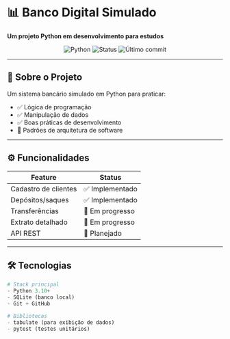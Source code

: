 # 📊 Banco Digital Simulado  

**Um projeto Python em desenvolvimento para estudos**  

<div align="center">  
  <img src="https://img.shields.io/badge/Python-3776AB?style=for-the-badge&logo=python&logoColor=white" alt="Python">  
  <img src="https://img.shields.io/badge/Status-Em%20Desenvolvimento-yellow" alt="Status">  
  <img src="https://img.shields.io/github/last-commit/lukspbs/banco?color=blue" alt="Último commit">
</div>  

---

## 🚀 Sobre o Projeto  
Um sistema bancário simulado em Python para praticar:  
- ✅ Lógica de programação  
- ✅ Manipulação de dados  
- ✅ Boas práticas de desenvolvimento  
- 🚧 Padrões de arquitetura de software  

---

## ⚙️ Funcionalidades  

| Feature                      | Status         |  
|------------------------------|----------------|  
| Cadastro de clientes         | ✅ Implementado |  
| Depósitos/saques            | ✅ Implementado |  
| Transferências              | 🚧 Em progresso |  
| Extrato detalhado           | 🚧 Em progresso |  
| API REST                    | 📅 Planejado   |  

---

## 🛠️ Tecnologias  
<div align="left">
  
```python
# Stack principal
- Python 3.10+
- SQLite (banco local)
- Git + GitHub

# Bibliotecas
- tabulate (para exibição de dados)
- pytest (testes unitários)